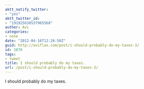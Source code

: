 ```yaml
---
aktt_notify_twitter:
- "yes"
aktt_twitter_id:
- "191925630537965568"
author: Avi
categories:
- none
date: "2012-04-16T12:26:50Z"
guid: http://aviflax.com/post/i-should-probably-do-my-taxes-3/
id: 1876
tags:
- tweet
title: I should probably do my taxes.
url: /post/i-should-probably-do-my-taxes-3/
---
```

I should probably do my taxes.